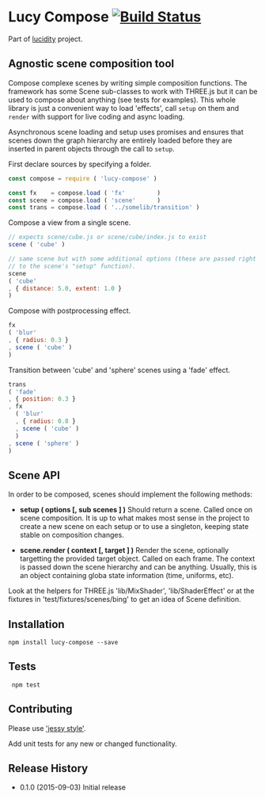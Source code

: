 # Lucy Compose [![Build Status](https://travis-ci.org/lucidogen/lucy-compose.svg)](https://travis-ci.org/lucidogen/lucy-compose)

Part of [lucidity](http://lucidity.io) project.

## Agnostic scene composition tool

Compose complexe scenes by writing simple composition functions. The
framework has some Scene sub-classes to work with THREE.js but it can be used
to compose about anything (see tests for examples). This whole library is just a
convenient way to load 'effects', call `setup` on them and `render` with support
for live coding and async loading.

Asynchronous scene loading and setup uses promises and ensures that scenes down
the graph hierarchy are entirely loaded before they are inserted in parent
objects through the call to `setup`.

First declare sources by specifying a folder.

  ```js
  const compose = require ( 'lucy-compose' )

  const fx    = compose.load ( 'fx'         )
  const scene = compose.load ( 'scene'      )
  const trans = compose.load ( '../somelib/transition' )
  ```

Compose a view from a single scene.

  ```js
  // expects scene/cube.js or scene/cube/index.js to exist
  scene ( 'cube' )

  // same scene but with some additional options (these are passed right through
  // to the scene's "setup" function).
  scene
  ( 'cube'
  , { distance: 5.0, extent: 1.0 }
  )
  ```

Compose with postprocessing effect.

  ```js
  fx
  ( 'blur'
  , { radius: 0.3 }
  , scene ( 'cube' )
  )
  ```

Transition between 'cube' and 'sphere' scenes using a 'fade' effect.
  ```js
  trans
  ( 'fade'
  , { position: 0.3 }
  , fx
    ( 'blur'
    , { radius: 0.8 }
    , scene ( 'cube' )
    )
  , scene ( 'sphere' )
  )
  ```

## Scene API

In order to be composed, scenes should implement the following methods:

   * **setup ( options [, sub scenes ] )**
       Should return a scene. Called once on scene composition.
       It is up to what makes most sense in the project to create a new
       scene on each setup or to use a singleton, keeping state stable on
       composition changes.

   * **scene.render ( context [, target ] )**
       Render the scene, optionally targetting the provided
       target object. Called on each frame. The context is passed down the scene
       hierarchy and can be anything. Usually, this is an object containing
       globa state information (time, uniforms, etc).

Look at the helpers for THREE.js 'lib/MixShader', 'lib/ShaderEffect' or at the
fixtures in 'test/fixtures/scenes/bing' to get an idea of Scene definition.

## Installation

  ```shell
  npm install lucy-compose --save
  ```

## Tests

  ```shell
   npm test
  ```

## Contributing

Please use ['jessy style'](http://github.com/lucidogen/jessy).

Add unit tests for any new or changed functionality.

## Release History

* 0.1.0 (2015-09-03) Initial release
